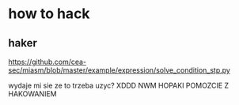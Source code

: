 # how to hack


## haker
https://github.com/cea-sec/miasm/blob/master/example/expression/solve_condition_stp.py

wydaje mi sie ze to trzeba uzyc? XDDD NWM HOPAKI POMOZCIE Z HAKOWANIEM
